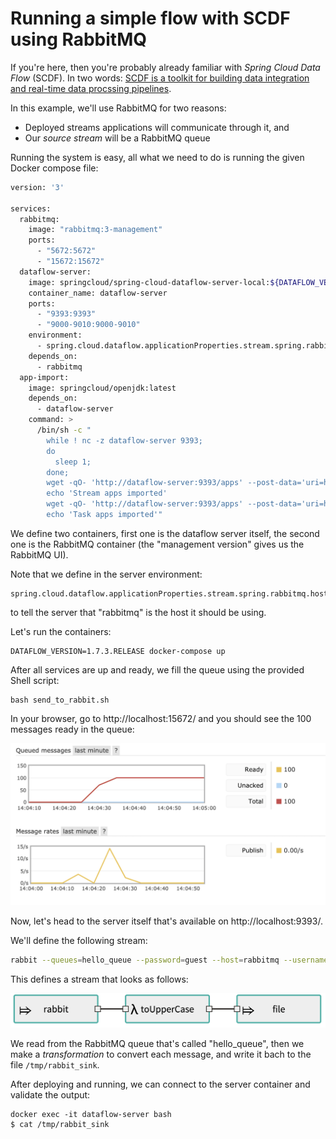 # Running a simple flow with SCDF using RabbitMQ

If you're here, then you're probably already familiar with *Spring Cloud Data Flow* (SCDF). In two words: [SCDF is a toolkit for building data integration and real-time data procssing pipelines](https://cloud.spring.io/spring-cloud-dataflow/).

In this example, we'll use RabbitMQ for two reasons:

* Deployed streams applications will communicate through it, and
* Our *source stream* will be a RabbitMQ queue

Running the system is easy, all what we need to do is running the given Docker compose file:

```bash
version: '3'

services:
  rabbitmq:
    image: "rabbitmq:3-management"
    ports:
      - "5672:5672"
      - "15672:15672"
  dataflow-server:
    image: springcloud/spring-cloud-dataflow-server-local:${DATAFLOW_VERSION}
    container_name: dataflow-server
    ports:
      - "9393:9393"
      - "9000-9010:9000-9010"
    environment:
      - spring.cloud.dataflow.applicationProperties.stream.spring.rabbitmq.host=rabbitmq
    depends_on:
      - rabbitmq
  app-import:
    image: springcloud/openjdk:latest
    depends_on:
      - dataflow-server
    command: >
      /bin/sh -c "
        while ! nc -z dataflow-server 9393;
        do
          sleep 1;
        done;
        wget -qO- 'http://dataflow-server:9393/apps' --post-data='uri=http://bit.ly/Celsius-SR3-stream-applications-rabbit-maven';
        echo 'Stream apps imported'
        wget -qO- 'http://dataflow-server:9393/apps' --post-data='uri=http://bit.ly/Clark-GA-task-applications-maven&force=true';
        echo 'Task apps imported'"
```

We define two containers, first one is the dataflow server itself, the second one is the RabbitMQ container (the "management version" gives us the RabbitMQ UI).

Note that we define in the server environment:

```
spring.cloud.dataflow.applicationProperties.stream.spring.rabbitmq.host=rabbitmq
```

to tell the server that "rabbitmq" is the host it should be using.

Let's run the containers:

```
DATAFLOW_VERSION=1.7.3.RELEASE docker-compose up
```

After all services are up and ready, we fill the queue using the provided Shell script:

```
bash send_to_rabbit.sh
```

In your browser, go to http://localhost:15672/ and you should see the 100 messages ready in the queue:

![rabbitmq](.meta/rabbitmq.png)

Now, let's head to the server itself that's available on http://localhost:9393/.

We'll define the following stream:

```bash
rabbit --queues=hello_queue --password=guest --host=rabbitmq --username=guest | toUpperCase: transform --expression='new String(payload).toUpperCase()' | file --name=rabbit_sink --directory=/tmp/
```

This defines a stream that looks as follows:

![stream](.meta/stream.png)

We read from the RabbitMQ queue that's called "hello_queue", then we make a *transformation* to convert each message, and write it bach to the file `/tmp/rabbit_sink`.

After deploying and running, we can connect to the server container and validate the output:

```
docker exec -it dataflow-server bash
$ cat /tmp/rabbit_sink 
```